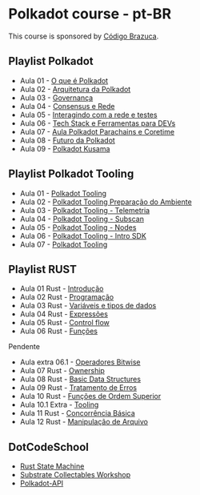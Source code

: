 # Polkadot course - pt-BR

This course is sponsored by [Código Brazuca](https://codigobrazuca.com.br/).

## Playlist Polkadot

- Aula 01 - [O que é Polkadot](https://youtu.be/IefN15ikMIM)
- Aula 02 - [Arquitetura da Polkadot](https://youtu.be/DL-iinpSi1o)
- Aula 03 - [Governança](https://youtu.be/ZHra2ZHxzgA)
- Aula 04 - [Consensus e Rede](https://youtu.be/AST0ROZBgEc)
- Aula 05 - [Interagindo com a rede e testes](https://youtu.be/N4W9v4m3ZAk)
- Aula 06 - [Tech Stack e Ferramentas para DEVs](https://youtu.be/4s2Dg39y4BU)
- Aula 07 - [Aula Polkadot Parachains e Coretime](https://youtu.be/9niiyW22rFI)
- Aula 08 - [Futuro da Polkadot](https://youtu.be/eoBJby4IuEg)
- Aula 09 - [Polkadot Kusama](https://youtu.be/rOE64bIQW5I)

## Playlist Polkadot Tooling

- Aula 01 - [Polkadot Tooling](https://youtu.be/RxajF9nqEkw)
- Aula 02 - [Polkadot Tooling Preparação do Ambiente](https://youtu.be/pPBIrSmHgpE)
- Aula 03 - [Polkadot Tooling - Telemetria](https://youtu.be/SbRlyvvh6wU)
- Aula 04 - [Polkadot Tooling - Subscan](https://youtu.be/IyLyePnFRkg)
- Aula 05 - [Polkadot Tooling - Nodes](https://youtu.be/j_1dwDaWPcQ)
- Aula 06 - [Polkadot Tooling - Intro SDK](https://youtu.be/6OZDutRc1_Q)
- Aula 07 - [Polkadot Tooling](https://youtu.be/qtWTO2giYN8)

## Playlist RUST

- Aula 01 Rust - [Introdução](https://youtu.be/xftGZpOC0xo)
- Aula 02 Rust - [Programação](https://youtu.be/FED3Gv0Vj9s)
- Aula 03 Rust - [Variáveis e tipos de dados](https://youtu.be/1oUFU4XIH2o)
- Aula 04 Rust - [Expressões](https://youtu.be/hgKgbbYMLpQ)
- Aula 05 Rust - [Control flow](https://youtu.be/aObJOUYnCiA)
- Aula 06 Rust - [Funções](https://youtu.be/XokZv9_FUbw)

Pendente

- Aula extra 06.1 - [Operadores Bitwise](https://youtu.be/G-YXx3eg2YU)
- Aula 07 Rust - [Ownership](https://youtu.be/vhqy5TasH6E)
- Aula 08 Rust - [Basic Data Structures](https://youtu.be/uFyQjth0lEc)
- Aula 09 Rust - [Tratamento de Erros](https://youtu.be/j3euXNe4e3M)
- Aula 10 Rust - [Funções de Ordem Superior](https://youtu.be/ALORJaOMiGU)
- Aula 10.1 Extra - [Tooling](https://youtu.be/Bi_91EYCVaA)
- Aula 11 Rust - [Concorrência Básica](https://youtu.be/3zd6GxXiQLQ)
- Aula 12 Rust - [Manipulação de Arquivo](https://youtu.be/LPX0xel_SV8)

## DotCodeSchool

- [Rust State Machine](./dotcodeschool-rust-state-machine/README.md)
- [Substrate Collectables Workshop](./substrate-collectables-workshop/README.md)
- [Polkadot-API](./dotcodeschool-papi-intro-tutorial/README.md)
